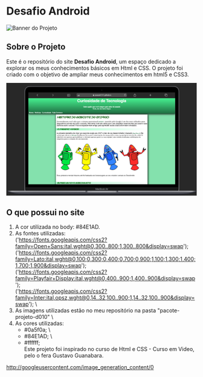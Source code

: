 # Desafio Android

![Banner do Projeto](https://placehold.co/1200x400/2ecc71/ffffff?text=Curiosidades+de+Tecnologia)

## Sobre o Projeto

Este é o repositório do site **Desafio Android**, um espaço dedicado a explorar os meus conhecimentos básicos em Html e CSS. O projeto foi criado com o objetivo de ampliar meus conhecimentos em html5 e CSS3.

![Inlustração do Site](https://github.com/JoaoArt2311/_desafio_/blob/main/img/img.01.png)

## O que possui no site
1. A cor utilizada no body: #84E1AD.
2. As fontes utilizadas: \
   ('https://fonts.googleapis.com/css2?family=Open+Sans:ital,wght@0,300..800;1,300..800&display=swap'); \
   ('https://fonts.googleapis.com/css2?family=Lato:ital,wght@0,100;0,300;0,400;0,700;0,900;1,100;1,300;1,400;1,700;1,900&display=swap'); \
   ('https://fonts.googleapis.com/css2?family=Playfair+Display:ital,wght@0,400..900;1,400..900&display=swap'); \
   ('https://fonts.googleapis.com/css2?family=Inter:ital,opsz,wght@0,14..32,100..900;1,14..32,100..900&display=swap'); \
3. As imagens utilizadas estão no meu repositório na pasta "pacote-projeto-d010" \
4. As cores utilizadas:
   * #0a5f0a; \
   * #84E1AD; \
   * #ffffff; \
Este projeto foi inspirado no curso de Html e CSS - Curso em Video, pelo o fera Gustavo Guanabara.

http://googleusercontent.com/image_generation_content/0
